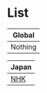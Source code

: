 # List

| Global  |
|---------|
| Nothing |

| Japan                                                                      |
|----------------------------------------------------------------------------|
| [NHK](https://github.com/stevennight/bypass_rule/tree/main/Rule/Japan/nhk) |
